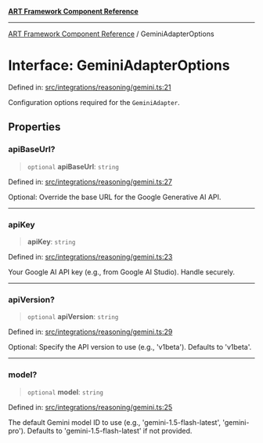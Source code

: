 [**ART Framework Component Reference**](../README.md)

***

[ART Framework Component Reference](../README.md) / GeminiAdapterOptions

# Interface: GeminiAdapterOptions

Defined in: [src/integrations/reasoning/gemini.ts:21](https://github.com/hashangit/ART/blob/fe46dfaaacd3f198d9540925c3184fcab0f9c813/src/integrations/reasoning/gemini.ts#L21)

Configuration options required for the `GeminiAdapter`.

## Properties

### apiBaseUrl?

> `optional` **apiBaseUrl**: `string`

Defined in: [src/integrations/reasoning/gemini.ts:27](https://github.com/hashangit/ART/blob/fe46dfaaacd3f198d9540925c3184fcab0f9c813/src/integrations/reasoning/gemini.ts#L27)

Optional: Override the base URL for the Google Generative AI API.

***

### apiKey

> **apiKey**: `string`

Defined in: [src/integrations/reasoning/gemini.ts:23](https://github.com/hashangit/ART/blob/fe46dfaaacd3f198d9540925c3184fcab0f9c813/src/integrations/reasoning/gemini.ts#L23)

Your Google AI API key (e.g., from Google AI Studio). Handle securely.

***

### apiVersion?

> `optional` **apiVersion**: `string`

Defined in: [src/integrations/reasoning/gemini.ts:29](https://github.com/hashangit/ART/blob/fe46dfaaacd3f198d9540925c3184fcab0f9c813/src/integrations/reasoning/gemini.ts#L29)

Optional: Specify the API version to use (e.g., 'v1beta'). Defaults to 'v1beta'.

***

### model?

> `optional` **model**: `string`

Defined in: [src/integrations/reasoning/gemini.ts:25](https://github.com/hashangit/ART/blob/fe46dfaaacd3f198d9540925c3184fcab0f9c813/src/integrations/reasoning/gemini.ts#L25)

The default Gemini model ID to use (e.g., 'gemini-1.5-flash-latest', 'gemini-pro'). Defaults to 'gemini-1.5-flash-latest' if not provided.
